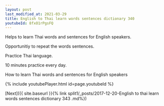 ```yaml
---
layout: post
last_modified_at: 2021-03-29
title: English to Thai learn words sentences dictionary 340 
youtubeId: 8fxO1rPgsFQ
---
```

 
 
Helps to learn Thai words and sentences for English speakers.

Opportunitiy to repeat the words sentences. 

Practice Thai language. 
 
10 minutes practice every day. 
 
How to learn Thai words and sentences for English speakers 
 
{% include youtubePlayer.html id=page.youtubeId %}
 
 
[Next]({{ site.baseurl }}{% link  split1/_posts/2017-12-20-English to thai learn words sentences dictionary 343 .md%})
 
